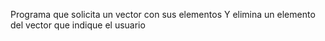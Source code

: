Programa que solicita un vector con sus elementos 
Y elimina un elemento del vector que indique el usuario